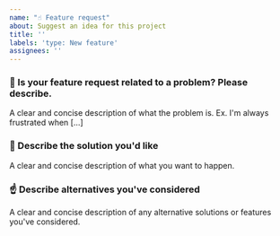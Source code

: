 ```yaml
---
name: "☝️ Feature request"
about: Suggest an idea for this project
title: ''
labels: 'type: New feature'
assignees: ''
---
```


### 💬 Is your feature request related to a problem? Please describe.
A clear and concise description of what the problem is. Ex. I'm always frustrated when [...]

### 🧞 Describe the solution you'd like
A clear and concise description of what you want to happen.

### ☝️ Describe alternatives you've considered
A clear and concise description of any alternative solutions or features you've considered.

